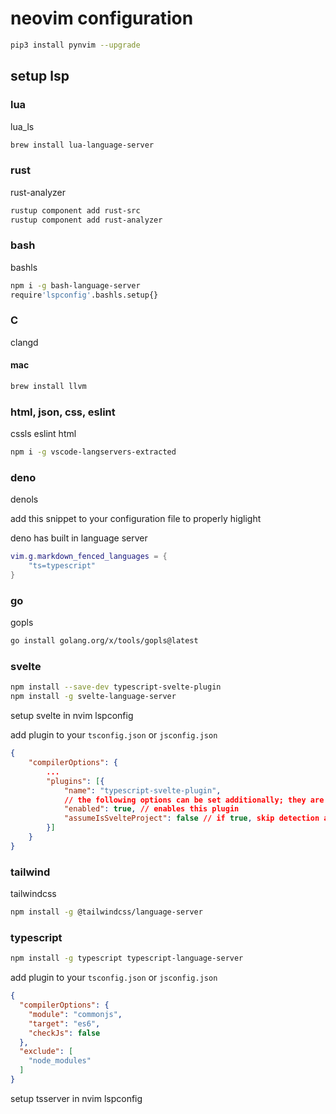 # neovim configuration

```bash
pip3 install pynvim --upgrade 
```

## setup lsp

### lua

lua_ls

```bash
brew install lua-language-server
```

### rust

rust-analyzer


```bash
rustup component add rust-src
rustup component add rust-analyzer
```

### bash

bashls


```bash
npm i -g bash-language-server
require'lspconfig'.bashls.setup{}
```

### C

clangd

#### mac

```bash
brew install llvm
```

### html, json, css, eslint

cssls eslint html

```bash
npm i -g vscode-langservers-extracted
```

### deno

denols

add this snippet to your configuration file to properly higlight

deno has built in language server

```lua
vim.g.markdown_fenced_languages = {
    "ts=typescript"
}
```

### go

gopls

```bash
go install golang.org/x/tools/gopls@latest
```


### svelte

```bash
npm install --save-dev typescript-svelte-plugin
npm install -g svelte-language-server
```

setup svelte in nvim lspconfig

add plugin to your `tsconfig.json` or `jsconfig.json`

```json
{
    "compilerOptions": {
        ...
        "plugins": [{
            "name": "typescript-svelte-plugin",
            // the following options can be set additionally; they are optional; their default values are listed here
            "enabled": true, // enables this plugin
            "assumeIsSvelteProject": false // if true, skip detection and always assume it's a Svelte project
        }]
    }
}
```



### tailwind

tailwindcss

```bash
npm install -g @tailwindcss/language-server
```

### typescript

```bash
npm install -g typescript typescript-language-server
```

add plugin to your `tsconfig.json` or `jsconfig.json`

```json
{
  "compilerOptions": {
    "module": "commonjs",
    "target": "es6",
    "checkJs": false
  },
  "exclude": [
    "node_modules"
  ]
}
```

setup tsserver in nvim lspconfig
